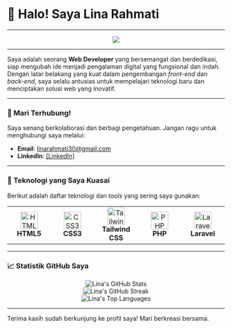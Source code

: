 # 👋 Halo! Saya Lina Rahmati

---

<p align="center">
  <img src="https://i.pinimg.com/originals/97/75/82/9775822c635a7841415518f12822f204.gif"/>
</p>

---

Saya adalah seorang **Web Developer** yang bersemangat dan berdedikasi, siap mengubah ide menjadi pengalaman digital yang fungsional dan indah. Dengan latar belakang yang kuat dalam pengembangan *front-end* dan *back-end*, saya selalu antusias untuk mempelajari teknologi baru dan menciptakan solusi web yang inovatif.

---

### 📧 Mari Terhubung!

Saya senang berkolaborasi dan berbagi pengetahuan. Jangan ragu untuk menghubungi saya melalui:

* **Email**: linarahmati30@gmail.com
* **LinkedIn**: [[LinkedIn]](https://www.linkedin.com/in/lina-rahmati-254972260/)

---

### 🚀 Teknologi yang Saya Kuasai

Berikut adalah daftar teknologi dan *tools* yang sering saya gunakan:

<table>
  <tr>
    <td align="center" width="90">
      <img src="https://skillicons.dev/icons?i=html" width="40" height="40" alt="HTML5" /><br><strong>HTML5</strong>
    </td>
    <td align="center" width="90">
      <img src="https://skillicons.dev/icons?i=css" width="40" height="40" alt="CSS3" /><br><strong>CSS3</strong>
    </td>
    <td align="center" width="90">
      <img src="https://skillicons.dev/icons?i=tailwind" width="40" height="40" alt="Tailwind CSS" /><br><strong>Tailwind CSS</strong>
    </td>
    <td align="center" width="90">
      <img src="https://skillicons.dev/icons?i=php" width="40" height="40" alt="PHP" /><br><strong>PHP</strong>
    </td>
    <td align="center" width="90">
      <img src="https://skillicons.dev/icons?i=laravel" width="40" height="40" alt="Laravel" /><br><strong>Laravel</strong>
    </td>
  </tr>
</table>

---

### 📈 Statistik GitHub Saya

<p align="center">
  <img src="https://github-readme-stats.vercel.app/api?username=YOUR_GITHUB_USERNAME&show_icons=true&theme=dark&include_all_commits=true&hide_border=true&count_private=true&line_height=20" alt="Lina's GitHub Stats" />
  <br/>
  <img src="https://github-readme-streak-stats.herokuapp.com/?user=YOUR_GITHUB_USERNAME&theme=dark&hide_border=true" alt="Lina's GitHub Streak" />
  <br/>
  <img src="https://github-readme-stats.vercel.app/api/top-langs/?username=YOUR_GITHUB_USERNAME&layout=compact&theme=dark&hide_border=true" alt="Lina's Top Languages" />
</p>

---

Terima kasih sudah berkunjung ke profil saya! Mari berkreasi bersama.
